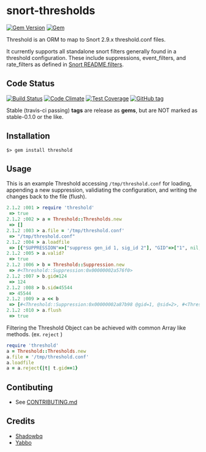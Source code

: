 # snort-thresholds
[![Gem Version](https://badge.fury.io/rb/threshold.png)](http://badge.fury.io/rb/threshold)
[![Gem](https://img.shields.io/gem/dt/threshold.svg)](http://badge.fury.io/rb/threshold)

Threshold is an ORM to map to Snort 2.9.x threshold.conf files.

It currently supports all standalone snort filters generally found in a threshold configuration. These include  suppressions, event_filters, and rate_filters as defined in [Snort README.filters](https://github.com/jasonish/snort/blob/master/doc/README.filters
). 

## Code Status

[![Build Status](https://travis-ci.org/shadowbq/snort-thresholds.svg?branch=master)](https://travis-ci.org/shadowbq/snort-thresholds) 
[![Code Climate](https://codeclimate.com/github/shadowbq/snort-thresholds/badges/gpa.svg)](https://codeclimate.com/github/shadowbq/snort-thresholds) 
[![Test Coverage](https://codeclimate.com/github/shadowbq/snort-thresholds/badges/coverage.svg)](https://codeclimate.com/github/shadowbq/snort-thresholds)
[![GitHub tag](https://img.shields.io/github/tag/shadowbq/snort-thresholds.svg)](http://github.com/shadowbq/snort-thresholds)

Stable (travis-ci passing) **tags** are release as **gems**, but are NOT marked as stable-0.1.0 or the like.

## Installation

`$> gem install threshold`

## Usage

This is an example Threshold accessing `/tmp/threshold.conf` for loading, appending a new suppression, validiating the configuration, and writing the changes back to the file (flush).

```ruby
2.1.2 :001 > require 'threshold'
 => true 
2.1.2 :002 > a = Threshold::Thresholds.new
 => [] 
2.1.2 :003 > a.file = '/tmp/threshold.conf'
 => "/tmp/threshold.conf" 
2.1.2 :004 > a.loadfile
 => [{"SUPPRESSION"=>["suppress gen_id 1, sig_id 2"], "GID"=>["1", nil, nil], "SID"=>["2", nil, nil]}, {"SUPPRESSION"=>["suppress gen_id 444, sig_id 2"], "GID"=>["444", nil, nil], "SID"=>["2", nil, nil]}] 
2.1.2 :005 > a.valid?
 => true 
2.1.2 :006 > b = Threshold::Suppression.new
 => #<Threshold::Suppression:0x00000002a576f0> 
2.1.2 :007 > b.gid=124
 => 124 
2.1.2 :008 > b.sid=45544
 => 45544 
2.1.2 :009 > a << b
 => [#<Threshold::Suppression:0x00000002a87b98 @gid=1, @sid=2>, #<Threshold::Suppression:0x00000002a846c8 @gid=444, @sid=2>, #<Threshold::Suppression:0x00000002a576f0 @gid=124, @sid=45544>] 
2.1.2 :010 > a.flush
 => true 
```

Filtering the Threshold Object can be achieved with common Array like methods. (ex. `reject` )

```ruby
require 'threshold'
a = Threshold::Thresholds.new
a.file = '/tmp/threshold.conf'
a.loadfile
a = a.reject{|t| t.gid==1}
```

## Contibuting

* See [CONTRIBUTING.md](/CONTRIBUTING.md)

## Credits

* [Shadowbq](https://github.com/shadowbq)
* [Yabbo](https://github.com/yabbo)


